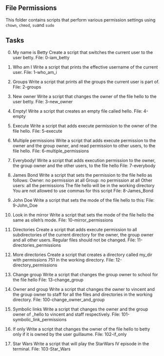 ## File Permissions
This folder contains scripts that perform various permission settings using `chown`, `chmod`, `su`and `sudo`

## Tasks
0. My name is Betty
Create a script that switches the current user to the user betty.
File: 0-iam_betty
    
1. Who am I
Write a script that prints the effective username of the current user.
File: 1-who_am_i
    
2. Groups
Write a script that prints all the groups the current user is part of.
File: 2-groups
    
3. New owner
Write a script that changes the owner of the file hello to the user betty.
File: 3-new_owner
    
4. Empty!
Write a script that creates an empty file called hello.
File: 4-empty
    
5. Execute
Write a script that adds execute permission to the owner of the file hello.
File: 5-execute
    
6. Multiple permissions
Write a script that adds execute permission to the owner and the group owner, and read permission to other users, to the file hello.
File: 6-multiple_permissions
    
7. Everybody!
Write a script that adds execution permission to the owner, the group owner and the other users, to the file hello
File: 7-everybody
    
8. James Bond
Write a script that sets the permission to the file hello as follows:
Owner: no permission at all
Group: no permission at all
Other users: all the permissions
The file hello will be in the working directory You are not allowed to use commas for this script
File: 8-James_Bond
    
9. John Doe
Write a script that sets the mode of the file hello to this:
File: 9-John_Doe
    
10. Look in the mirror
Write a script that sets the mode of the file hello the same as olleh’s mode.
File: 10-mirror_permissions
    
11. Directories
Create a script that adds execute permission to all subdirectories of the current directory for the owner, the group owner and all other users. Regular files should not be changed.
File: 11-directories_permissions
    
12. More directories
Create a script that creates a directory called my_dir with permissions 751 in the working directory.
File: 12-directory_permissions
    
13. Change group
Write a script that changes the group owner to school for the file hello
File: 13-change_group
    
14. Owner and group
Write a script that changes the owner to vincent and the group owner to staff for all the files and directories in the working directory.
File: 100-change_owner_and_group
    
15. Symbolic links
Write a script that changes the owner and the group owner of _hello to vincent and staff respectively.
File: 101-symbolic_link_permissions
    
16. If only
Write a script that changes the owner of the file hello to betty only if it is owned by the user guillaume.
File: 102-if_only
    
17. Star Wars
Write a script that will play the StarWars IV episode in the terminal.
File: 103-Star_Wars

